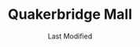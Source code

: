 ---
layout: location-page
date: Last Modified
description: "Local COVID-19 testing is available at Quakerbridge Mall in Lawrenceville, New Jersey, USA."
permalink: "locations/new-jersey/lawrenceville/quakerbridge-mall/"
tags:
  - locations
  - new-jersey
title: Quakerbridge Mall
uniqueName: quakerbridge-mall
state: New Jersey
stateAbbr: NJ
hood: "Mercer County"
address: "3320 Brunswick Pike"
city: "Lawrenceville"
zip: "08648"
zipsNearby: "07885 07981 07999 08888 08889 07095 07481 10001 10002 10003 10004 10005 10006 10007 10008 10009 10010 10011 10012 10013 10014 10016 10017 10018 10019 10020 10021 10022 10023 10024 10025 10026 10027 10028 10029 10030 10031 10032 10033 10034 07820 07821 08801 08802 07001 08803 07920 07939 07002 07921 07823 07922 07924 07825 07003 07403 08804 07005 08805 08807 08808 07926 07828 07405 07829 07004 07006 07007 07830 07008 07009 07927 07831 07928 07930 07010 07011 07012 07013 07014 07015 08809 07832 07016 08810 07833 07834 07801 07802 07803 07806 07869 08812 08816 07936 07017 07018 07019 07020 08817 08818 08820 08837 08899 07201 07202 07203 07204 07205 07206 07207 07208 07407 07021 07410 07022 07023 07931 08821 07836 08822 07932 07024 07417 08823 08825 07026 07027 07933 07934 07837 08826 07028 07838 07839 07935 07601 07602 07603 07604 07605 07606 07607 07608 07699 07840 08827 07029 07420 08828 07842 08829 08844 07030 07843 07844 07845 08830 08831 07097 07302 07303 07304 07305 07306 07307 07308 07310 07311 07395 07399 07846 07031 07032 07099 08832 08824 07033 07847 07848 07034 07849 07850 08833 07852 07938 07035 07036 07424 07643 08834 07039 07644 07853 07940 08835 07040 08836 07945 08840 08846 07855 08848 07041 07946 08850 08852 07042 07043 07044 07045 07950 07960 07961 07962 07963 07046 07856 07970 08853 07857 07101 07102 07103 07104 07105 07106 07107 07108 07109 07110 07111 07112 07114 07175 07184 07188 07189 07191 07192 07193 07195 07198 07199 08901 08902 08903 08904 08905 08906 08933 08989 07435 07974 07860 07976 07047 07438 07439 08857 08858 07050 07051 07052 07863 07650 07652 07653 08859 07054 07055 07057 07501 07502 07503 07504 07505 07506 07507 07508 07509 07510 07511 07512 07513 07514 07522 07524 07533 07538 07543 07544 07977 07440 08861 08862 08863 08865 07058 08854 08855 08867 07059 07060 07061 07062 07063 07069 07978 07442 07444 07865 07064 07979 08868 07065 07066 07067 08869 08870 07657 07660 07452 07457 07661 07662 07663 07866 07068 07070 07071 07072 07073 07074 07075 08871 08872 07870 07076 07094 07096 07077 07078 08873 08875 08890 08876 08879 08880 07079 07080 08882 07871 08884 07081 07874 08885 08886 07875 07980 07460 07876 07901 07902 07877 07878 07666 08887 07082 07879 07083 07086 07087 07088 07880 07465 07882 07470 07474 07090 07091 07092 07093 10035 10036 10037 10038 10039 10040 10041 10043 10044 10045 10055 10060 10065 10069 10075 10080 10081 10087 10090 10095 10101 10102 10103 10104 10105 10106 10107 10108 10109 10110 10111 10112 10113 10114 10115 10116 10117 10118 10119 10120 10121 10122 10123 10124 10125 10126 10128 10129 10130 10131 10132 10133 10138 10150 10151 10152 10153 10154 10155 10156 10157 10158 10159 10160 10161 10162 10163 10164 10165 10166 10167 10168 10169 10170 10171 10172 10173 10174 10175 10176 10177 10178 10179 10185 10199 10203 10211 10212 10213 10242 10249 10256 10257 10258 10259 10260 10261 10265 10268 10269 10270 10271 10272 10273 10274 10275 10276 10277 10278 10279 10280 10281 10282 10285 10286 10292 11201 11202 11203 11204 11205 11206 11207 11208 11209 11210 11211 11212 11213 11214 11215 11216 11217 11218 11219 11220 11221 11222 11223 11224 11225 11226 11228 11229 11230 11231 11232 11233 11234 11235 11236 11237 11238 11239 11241 11242 11243 11245 11247 11249 11251 11252 11256 11096 11690 11691 11692 11693 11694 11695 11697 11351 11352 11354 11355 11356 11358 11365 11366 11367 11368 11369 11370 11371 11372 11373 11374 11375 11377 11378 11379 11380 11381 11385 11386 11390 11405 11413 11414 11415 11416 11417 11418 11419 11420 11421 11424 11425 11430 11431 11432 11433 11434 11435 11436 11439 11451 11499 11101 11102 11103 11104 11105 11106 11109 11120 10301 10302 10303 10304 10305 10306 10307 10308 10309 10310 10311 10312 10313 10314 11509 11516 11559 11598 19703 19707 19710 19720 19721 19732 19735 19801 19802 19803 19804 19805 19806 19807 19808 19809 19810 19850 19880 19884 19885 19886 19890 19891 19892 19893 19894 19895 19896 19897 19898 19899 19736 08201 08205 07710 07711 08501 08720 08001 07712 08004 07716 07717 08005 08006 08007 08721 08008 08722 07718 08502 07715 07719 08009 08010 08011 08012 08504 08505 07720 08723 08724 08014 08302 08730 08203 08015 08310 08016 08101 08102 08103 08104 08105 08106 08107 08108 08109 08110 08018 08019 08002 08003 08034 08020 08510 08526 08312 08021 07721 08213 07722 08022 08511 08512 08514 08515 07723 08023 08313 08317 07724 07799 08215 08318 08217 07726 08319 08025 07727 08518 08731 08322 07728 08026 08027 08028 08029 08030 08032 08033 08035 08036 08037 08039 07730 07732 08520 07733 08525 07731 08732 08527 08041 08042 07734 07735 08528 08043 08733 08759 08701 08530 08326 08734 08735 08045 08220 07737 07738 08221 07739 07740 08048 08049 08328 08050 08736 08738 08051 08052 07746 08053 07747 08330 08055 08056 07748 08332 08340 08341 08342 07750 08343 08057 07751 08059 08060 08054 08061 08062 08063 07752 07753 07754 08533 08344 08224 08064 08346 08347 08739 08225 07755 08740 07756 07757 08231 08065 08066 08067 08068 08534 08069 08070 08535 08741 08071 08536 08232 08234 08742 08240 08348 07758 08241 08540 08541 08542 08543 08544 08550 08072 08073 07701 07702 07703 07704 07709 08350 08074 08551 08075 08076 08077 08553 08554 08555 08556 08352 07760 08078 08079 08750 08751 08752 08557 08080 08353 08081 08558 08083 08031 08099 07762 08559 08084 08085 07763 08086 08560 08753 08754 08755 08756 08757 08601 08602 08603 08604 08605 08606 08607 08608 08609 08610 08611 08618 08619 08620 08625 08628 08629 08638 08640 08641 08645 08646 08647 08648 08650 08666 08690 08691 08695 08087 08088 08360 08361 08362 08758 08089 08090 08091 08092 07764 08093 07765 08094 08046 08561 08095 08096 08097 08098 08562 18011 18101 18102 18103 18104 18105 18106 18109 18195 18320 18012 19503 18010 18013 18050 19504 18321 18014 19505 18015 18016 18017 18018 18020 18025 19508 19510 19511 18030 19512 18031 18322 18324 18032 18034 18035 18036 18037 18038 18327 19518 18039 19519 18041 18040 18042 18043 18044 18045 18301 18302 18046 19520 18049 18098 18099 19522 18051 19523 18053 18331 19525 18054 18055 18056 18333 18058 19530 18059 18001 18002 18003 19535 18060 19536 18062 18335 18063 19538 19539 18341 19542 19543 18343 18064 18065 19545 18066 18067 18068 19547 18069 18070 18071 18072 18074 19548 18351 19601 19602 19603 19604 19605 19606 19607 19608 19609 19610 19611 19612 18073 18076 18352 18077 18353 18078 18354 18079 18080 18081 18083 18360 18084 18085 19562 18086 18087 19564 18088 18052 18091 18092 19001 19002 19420 19003 19311 19004 18910 19020 19021 19312 19421 18911 19422 19424 19316 19007 19008 19009 19010 18912 18913 19423 19317 18914 19012 19013 19014 19015 19016 19022 19017 19425 19319 19018 19320 19426 19473 18915 19331 19339 19340 19428 19429 19397 19398 19399 19430 18916 19023 19432 19333 19335 19372 18901 18902 18933 19026 18917 18918 19028 19027 18920 19029 19341 19353 19030 18921 19031 19032 19033 18922 19025 19034 19048 19049 18923 19435 18925 18926 19035 19342 19343 19036 19038 19039 19437 19438 19441 19040 19440 19041 18927 18928 19043 19098 19344 19044 19006 19345 18929 19046 19348 19442 18930 19443 19444 18931 19047 19053 19446 19050 19450 19052 19054 19055 19056 19057 19058 18932 19354 19451 19355 19060 19061 18934 19037 19063 19064 19065 19086 19091 19357 19066 18935 19358 18936 19067 19070 19072 18938 18940 19073 19401 19403 19404 19405 19406 19407 19408 19409 19415 19436 19454 19455 19477 19074 19456 19075 18942 19301 19457 18943 18944 19019 19092 19093 19099 19101 19102 19103 19104 19105 19106 19107 19108 19109 19110 19111 19112 19113 19114 19115 19116 19118 19119 19120 19121 19122 19123 19124 19125 19126 19127 19128 19129 19130 19131 19132 19133 19134 19135 19136 19137 19138 19139 19140 19141 19142 19143 19144 19145 19146 19147 19148 19149 19150 19151 19152 19153 19154 19155 19160 19161 19162 19170 19171 19172 19173 19175 19176 19177 19178 19179 19181 19182 19183 19184 19185 19187 19188 19190 19191 19192 19193 19194 19195 19196 19197 19244 19255 19453 19460 18946 18947 18949 19462 19366 18950 19464 19465 19076 18951 18953 18955 19078 19468 18956 19470 18957 18958 19472 18960 19079 18962 19474 18963 18924 18964 18954 18966 18968 19475 19478 19371 19081 18969 19373 19374 18970 18971 19375 18972 19082 19083 19480 19481 19482 19484 19485 19493 19494 19495 19496 19085 19376 18974 18991 18976 18977 19080 19087 19088 19089 19380 19381 19382 19383 19388 19486 19395 19090 19094 19490 18979 18980 19095 19096 19492 18981 07182 07194 07309 07477 07983 08922 08988 10015 10046 10047 10048 10072 10079 10082 10094 10096 10098 10099 10149 10184 10196 10197 11240 11244 11248 11254 11255 19488 19489 19640 19887 19889 18175 19483 19487" 
mapUrl: "http://maps.apple.com/?q=Quakerbridge+Mall&address=3320+Brunswick+Pike,Lawrenceville,New+Jersey,08648"
locationType: Drive-thru
phone: "undefined"
website: "https://covid19.nj.gov/locations?query=Testing+Centers&tabOrder=all%2CpromotedContent%2Clocations%2Cresources%2Cstatus%2CNJfaqs%2CAASfaqs%2Ccoronavirus"
onlineBooking: undefined
closed: undefined
closedUpdate: April 17th, 2020
notes: "By appointment only. Requires referral from a primary health provider. Requires doctor's referral. Only for individuals with symptoms. 18-years-old and up."
days: Weekdays
hours: 8AM-4PM
ctaMessage: Learn more
ctaUrl: "https://covid19.nj.gov/locations?query=Testing+Centers&tabOrder=all%2CpromotedContent%2Clocations%2Cresources%2Cstatus%2CNJfaqs%2CAASfaqs%2Ccoronavirus"
---